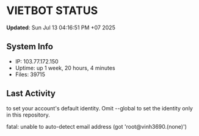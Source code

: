 # VIETBOT STATUS
**Updated**: Sun Jul 13 04:16:51 PM +07 2025

## System Info
- IP: 103.77.172.150
- Uptime: up 1 week, 20 hours, 4 minutes
- Files: 39715

## Last Activity

to set your account's default identity.
Omit --global to set the identity only in this repository.

fatal: unable to auto-detect email address (got 'root@vinh3690.(none)')
